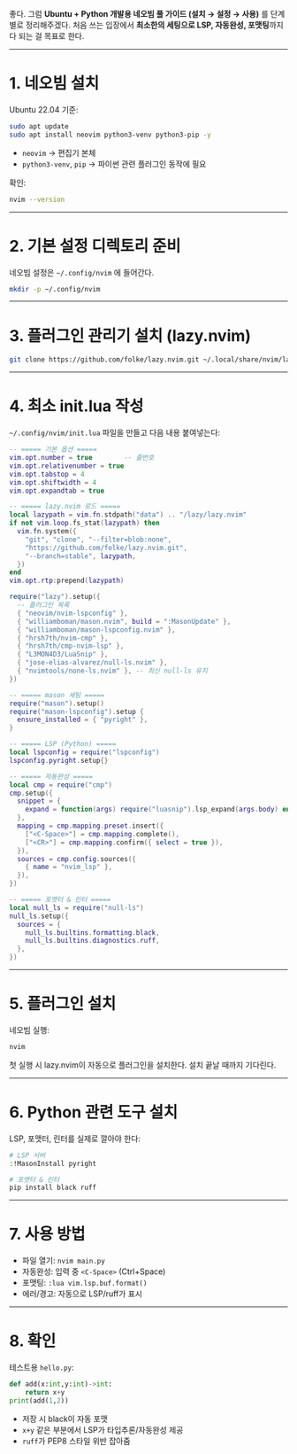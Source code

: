 좋다. 그럼 **Ubuntu + Python 개발용 네오빔 풀 가이드 (설치 → 설정 → 사용)** 를 단계별로 정리해주겠다.
처음 쓰는 입장에서 **최소한의 세팅으로 LSP, 자동완성, 포맷팅**까지 다 되는 걸 목표로 한다.

---

# 1. 네오빔 설치

Ubuntu 22.04 기준:

```bash
sudo apt update
sudo apt install neovim python3-venv python3-pip -y
```

* `neovim` → 편집기 본체
* `python3-venv`, `pip` → 파이썬 관련 플러그인 동작에 필요

확인:

```bash
nvim --version
```

---

# 2. 기본 설정 디렉토리 준비

네오빔 설정은 `~/.config/nvim` 에 들어간다.

```bash
mkdir -p ~/.config/nvim
```

---

# 3. 플러그인 관리기 설치 (lazy.nvim)

```bash
git clone https://github.com/folke/lazy.nvim.git ~/.local/share/nvim/lazy/lazy.nvim
```

---

# 4. 최소 init.lua 작성

`~/.config/nvim/init.lua` 파일을 만들고 다음 내용 붙여넣는다:

```lua
-- ===== 기본 옵션 =====
vim.opt.number = true        -- 줄번호
vim.opt.relativenumber = true
vim.opt.tabstop = 4
vim.opt.shiftwidth = 4
vim.opt.expandtab = true

-- ===== lazy.nvim 로드 =====
local lazypath = vim.fn.stdpath("data") .. "/lazy/lazy.nvim"
if not vim.loop.fs_stat(lazypath) then
  vim.fn.system({
    "git", "clone", "--filter=blob:none",
    "https://github.com/folke/lazy.nvim.git",
    "--branch=stable", lazypath,
  })
end
vim.opt.rtp:prepend(lazypath)

require("lazy").setup({
  -- 플러그인 목록
  { "neovim/nvim-lspconfig" },
  { "williamboman/mason.nvim", build = ":MasonUpdate" },
  { "williamboman/mason-lspconfig.nvim" },
  { "hrsh7th/nvim-cmp" },
  { "hrsh7th/cmp-nvim-lsp" },
  { "L3MON4D3/LuaSnip" },
  { "jose-elias-alvarez/null-ls.nvim" },
  { "nvimtools/none-ls.nvim" }, -- 최신 null-ls 유지
})

-- ===== mason 세팅 =====
require("mason").setup()
require("mason-lspconfig").setup {
  ensure_installed = { "pyright" },
}

-- ===== LSP (Python) =====
local lspconfig = require("lspconfig")
lspconfig.pyright.setup{}

-- ===== 자동완성 =====
local cmp = require("cmp")
cmp.setup({
  snippet = {
    expand = function(args) require("luasnip").lsp_expand(args.body) end,
  },
  mapping = cmp.mapping.preset.insert({
    ["<C-Space>"] = cmp.mapping.complete(),
    ["<CR>"] = cmp.mapping.confirm({ select = true }),
  }),
  sources = cmp.config.sources({
    { name = "nvim_lsp" },
  }),
})

-- ===== 포맷터 & 린터 =====
local null_ls = require("null-ls")
null_ls.setup({
  sources = {
    null_ls.builtins.formatting.black,
    null_ls.builtins.diagnostics.ruff,
  },
})
```

---

# 5. 플러그인 설치

네오빔 실행:

```bash
nvim
```

첫 실행 시 lazy.nvim이 자동으로 플러그인을 설치한다.
설치 끝날 때까지 기다린다.

---

# 6. Python 관련 도구 설치

LSP, 포맷터, 린터를 실제로 깔아야 한다:

```bash
# LSP 서버
:!MasonInstall pyright

# 포맷터 & 린터
pip install black ruff
```

---

# 7. 사용 방법

* 파일 열기: `nvim main.py`
* 자동완성: 입력 중 `<C-Space>` (Ctrl+Space)
* 포맷팅: `:lua vim.lsp.buf.format()`
* 에러/경고: 자동으로 LSP/ruff가 표시

---

# 8. 확인

테스트용 `hello.py`:

```python
def add(x:int,y:int)->int:
    return x+y
print(add(1,2))
```

* 저장 시 black이 자동 포맷
* `x+y` 같은 부분에서 LSP가 타입추론/자동완성 제공
* `ruff`가 PEP8 스타일 위반 잡아줌
